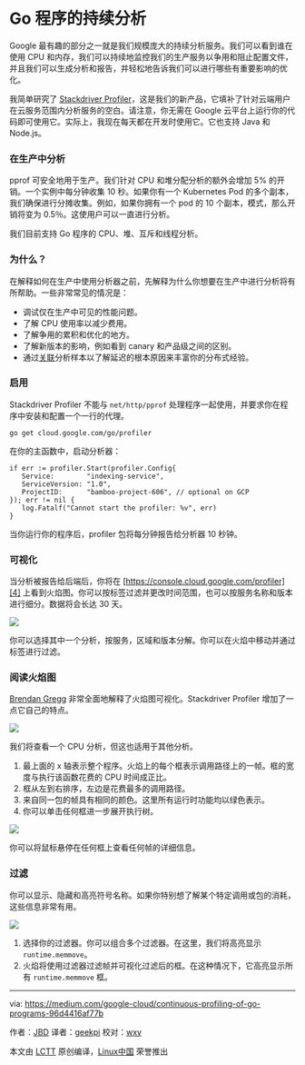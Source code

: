 Go 程序的持续分析
============================================================

Google 最有趣的部分之一就是我们规模庞大的持续分析服务。我们可以看到谁在使用 CPU 和内存，我们可以持续地监控我们的生产服务以争用和阻止配置文件，并且我们可以生成分析和报告，并轻松地告诉我们可以进行哪些有重要影响的优化。

我简单研究了 [Stackdriver Profiler][2]，这是我们的新产品，它填补了针对云端用户在云服务范围内分析服务的空白。请注意，你无需在 Google 云平台上运行你的代码即可使用它。实际上，我现在每天都在开发时使用它。它也支持 Java 和 Node.js。

### 在生产中分析

pprof 可安全地用于生产。我们针对 CPU 和堆分配分析的额外会增加 5% 的开销。一个实例中每分钟收集 10 秒。如果你有一个 Kubernetes Pod 的多个副本，我们确保进行分摊收集。例如，如果你拥有一个 pod 的 10 个副本，模式，那么开销将变为 0.5％。这使用户可以一直进行分析。

我们目前支持 Go 程序的 CPU、堆、互斥和线程分析。

### 为什么？

在解释如何在生产中使用分析器之前，先解释为什么你想要在生产中进行分析将有所帮助。一些非常常见的情况是：

*   调试仅在生产中可见的性能问题。
*   了解 CPU 使用率以减少费用。
*   了解争用的累积和优化的地方。
*   了解新版本的影响，例如看到 canary 和产品级之间的区别。
*   通过[关联][1]分析样本以了解延迟的根本原因来丰富你的分布式经验。

### 启用

Stackdriver Profiler 不能与 `net/http/pprof` 处理程序一起使用，并要求你在程序中安装和配置一个一行的代理。

```
go get cloud.google.com/go/profiler
```

在你的主函数中，启动分析器：

```
if err := profiler.Start(profiler.Config{
   Service:        "indexing-service",
   ServiceVersion: "1.0",
   ProjectID:      "bamboo-project-606", // optional on GCP
}); err != nil {
   log.Fatalf("Cannot start the profiler: %v", err) 
}
```

当你运行你的程序后，profiler 包将每分钟报告给分析器 10 秒钟。

### 可视化

当分析被报告给后端后，你将在 [https://console.cloud.google.com/profiler][4] 上看到火焰图。你可以按标签过滤并更改时间范围，也可以按服务名称和版本进行细分。数据将会长达 30 天。

![](https://cdn-images-1.medium.com/max/900/1*JdCm1WwmTgExzee5-ZWfNw.gif)

你可以选择其中一个分析，按服务，区域和版本分解。你可以在火焰中移动并通过标签进行过滤。

### 阅读火焰图

[Brendan Gregg][5] 非常全面地解释了火焰图可视化。Stackdriver Profiler 增加了一点它自己的特点。

![](https://cdn-images-1.medium.com/max/900/1*QqzFJlV9v7U1s1reYsaXog.png)

我们将查看一个 CPU 分析，但这也适用于其他分析。

1.  最上面的 x 轴表示整个程序。火焰上的每个框表示调用路径上的一帧。框的宽度与执行该函数花费的 CPU 时间成正比。
2.  框从左到右排序，左边是花费最多的调用路径。
3.  来自同一包的帧具有相同的颜色。这里所有运行时功能均以绿色表示。
4.  你可以单击任何框进一步展开执行树。

![](https://cdn-images-1.medium.com/max/900/1*1jCm6f-Fl2mpkRe3-57mTg.png)

你可以将鼠标悬停在任何框上查看任何帧的详细信息。

### 过滤

你可以显示、隐藏和高亮符号名称。如果你特别想了解某个特定调用或包的消耗，这些信息非常有用。

![](https://cdn-images-1.medium.com/max/900/1*ka9fA-AAuKggAuIBq_uhGQ.png)

1. 选择你的过滤器。你可以组合多个过滤器。在这里，我们将高亮显示 `runtime.memmove`。
2. 火焰将使用过滤器过滤帧并可视化过滤后的框。在这种情况下，它高亮显示所有 `runtime.memmove` 框。

--------------------------------------------------------------------------------

via: https://medium.com/google-cloud/continuous-profiling-of-go-programs-96d4416af77b

作者：[JBD][a]
译者：[geekpi](https://github.com/geekpi)
校对：[wxy](https://github.com/wxy)

本文由 [LCTT](https://github.com/LCTT/TranslateProject) 原创编译，[Linux中国](https://linux.cn/) 荣誉推出

[a]:https://medium.com/@rakyll?source=post_header_lockup
[1]:https://rakyll.org/profiler-labels/
[2]:https://cloud.google.com/profiler/
[3]:http://cloud.google.com/go/profiler
[4]:https://console.cloud.google.com/profiler
[5]:http://www.brendangregg.com/flamegraphs.html
